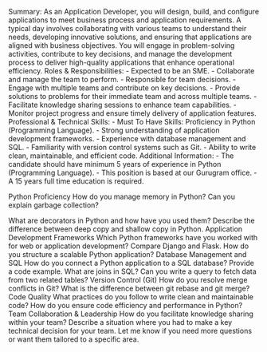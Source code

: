 Summary: As an Application Developer, you will design, build, and configure applications to meet business process and application requirements. A typical day involves collaborating with various teams to understand their needs, developing innovative solutions, and ensuring that applications are aligned with business objectives. You will engage in problem-solving activities, contribute to key decisions, and manage the development process to deliver high-quality applications that enhance operational efficiency. Roles & Responsibilities: - Expected to be an SME. - Collaborate and manage the team to perform. - Responsible for team decisions. - Engage with multiple teams and contribute on key decisions. - Provide solutions to problems for their immediate team and across multiple teams. - Facilitate knowledge sharing sessions to enhance team capabilities. - Monitor project progress and ensure timely delivery of application features. Professional & Technical Skills: - Must To Have Skills: Proficiency in Python (Programming Language). - Strong understanding of application development frameworks. - Experience with database management and SQL. - Familiarity with version control systems such as Git. - Ability to write clean, maintainable, and efficient code. Additional Information: - The candidate should have minimum 5 years of experience in Python (Programming Language). - This position is based at our Gurugram office. - A 15 years full time education is required.



Python Proficiency
How do you manage memory in Python? Can you explain garbage collection?



What are decorators in Python and how have you used them?
Describe the difference between deep copy and shallow copy in Python.
Application Development Frameworks
Which Python frameworks have you worked with for web or application development? Compare Django and Flask.
How do you structure a scalable Python application?
Database Management and SQL
How do you connect a Python application to a SQL database? Provide a code example.
What are joins in SQL? Can you write a query to fetch data from two related tables?
Version Control (Git)
How do you resolve merge conflicts in Git?
What is the difference between git rebase and git merge?
Code Quality
What practices do you follow to write clean and maintainable code?
How do you ensure code efficiency and performance in Python?
Team Collaboration & Leadership
How do you facilitate knowledge sharing within your team?
Describe a situation where you had to make a key technical decision for your team.
Let me know if you need more questions or want them tailored to a specific area.